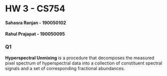 # HW 3 - CS754

#### Sahasra Ranjan - 190050102

#### Rahul Prajapat - 190050095

### Q1

**Hyperspectral Unmixing** is a procedure that decomposes the measured pixel spectrum of hyperspectral data into a collection of constituent spectral signals and a set of corresponding fractional abundances. 

